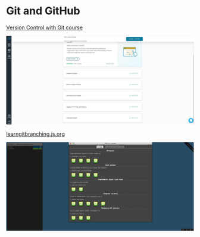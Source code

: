 # Git and GitHub
 [Version Control with Git course](https://www.udacity.com/course/version-control-with-git--ud123)
 
![](Version_Control_with_Git.JPG)

[learngitbranching.js.org](https://learngitbranching.js.org/?locale=ru_RU)
 
![](learngitbranching1.JPG)